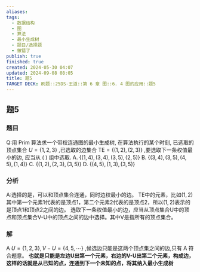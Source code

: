 ```yaml
---
aliases: 
tags:
  - 数据结构
  - 图
  - 算法
  - 最小生成树
  - 题目/选择题
  - 做错了
publish: true
finished: true
created: 2024-05-30 04:07
updated: 2024-09-08 08:05
title: 题5
TARGET DECK: 刷题::25DS-王道::第 6 章 图::6. 4 图的应用::题5
---
```

## 题5
### 题目
Q:用 Prim 算法求一个带权连通图的最小生成树, 在算法执行的某个时刻, 已选取的顶点集合 $U = \{ 1,2,3\}$ ,已选取的边集合 $\mathrm{{TE}} = \{ \left( {1,2}\right) ,\left( {2,3}\right) \}$ ,要选取下一条权值最小的边, 应当从 ( ) 组中选取.
A. $\{ \left( {1,4}\right) ,\left( {3,4}\right) ,\left( {3,5}\right) ,\left( {2,5}\right) \}$ 
B. $\{ \left( {3,4}\right) ,\left( {3,5}\right) ,\left( {4,5}\right) ,\left( {1,4}\right) \}$
C. $\{ \left( {1,2}\right) ,\left( {2,3}\right) ,\left( {3,5}\right) \}$ 
D. $\{ \left( {4,5}\right) ,\left( {1,3}\right) ,\left( {3,5}\right) \}$
### 分析
A:选择的是，可以和顶点集合连通，同时边权最小的边。
TE中的元素，比如$(1,2)$其中第一个元素1代表的是顶点1，第二个元素2代表的是顶点2，所以$(1,2)$表示的是顶点1和顶点2之间的边。
选取下一条权值最小的边，应当从顶点集合U中的顶点和顶点集合V-U中的顶点之间的边中选择。其中V是指所有的顶点集合。
### 解
A
$U = \{ 1,2,3\} ,V - U = \{ 4,5,\cdots \}$ ,候选边只能是这两个顶点集之间的边,只有 $\mathrm{A}$ 符合题意。
**也就是只能是左边U出第一个元素，右边的V-U出第二个元素，构成边，这样的话就是从已知的点，连通到下一个未知的点，将其纳入最小生成树**
<!--ID: 1726632849532-->

